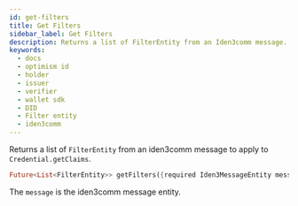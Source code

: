 ```yaml
---
id: get-filters
title: Get Filters
sidebar_label: Get Filters
description: Returns a list of FilterEntity from an Iden3comm message.
keywords:
  - docs
  - optimism id
  - holder
  - issuer
  - verifier
  - wallet sdk
  - DID
  - Filter entity
  - iden3comm
---
```


Returns a list of `FilterEntity` from an iden3comm message to apply to `Credential.getClaims`.

```dart
Future<List<FilterEntity>> getFilters({required Iden3MessageEntity message});`
```

The `message` is the iden3comm message entity.
